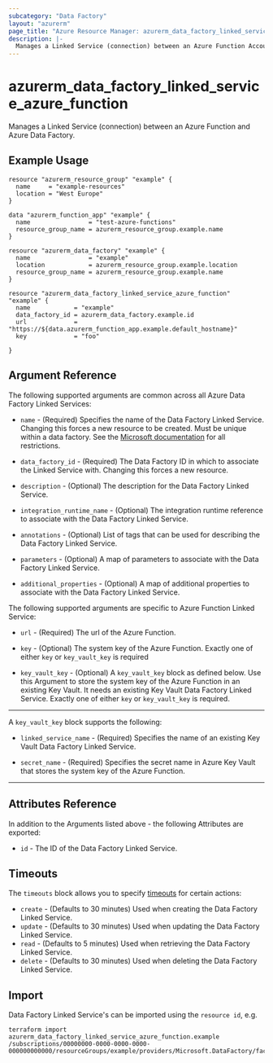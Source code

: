```yaml
---
subcategory: "Data Factory"
layout: "azurerm"
page_title: "Azure Resource Manager: azurerm_data_factory_linked_service_azure_function"
description: |-
  Manages a Linked Service (connection) between an Azure Function Account and Azure Data Factory.
---
```


# azurerm_data_factory_linked_service_azure_function

Manages a Linked Service (connection) between an Azure Function and Azure Data Factory.


## Example Usage

```hcl
resource "azurerm_resource_group" "example" {
  name     = "example-resources"
  location = "West Europe"
}

data "azurerm_function_app" "example" {
  name                = "test-azure-functions"
  resource_group_name = azurerm_resource_group.example.name
}

resource "azurerm_data_factory" "example" {
  name                = "example"
  location            = azurerm_resource_group.example.location
  resource_group_name = azurerm_resource_group.example.name
}

resource "azurerm_data_factory_linked_service_azure_function" "example" {
  name            = "example"
  data_factory_id = azurerm_data_factory.example.id
  url             = "https://${data.azurerm_function_app.example.default_hostname}"
  key             = "foo"

}
```

## Argument Reference

The following supported arguments are common across all Azure Data Factory Linked Services:

* `name` - (Required) Specifies the name of the Data Factory Linked Service. Changing this forces a new resource to be created. Must be unique within a data factory. See the [Microsoft documentation](https://docs.microsoft.com/azure/data-factory/naming-rules) for all restrictions.

* `data_factory_id` - (Required) The Data Factory ID in which to associate the Linked Service with. Changing this forces a new resource.

* `description` - (Optional) The description for the Data Factory Linked Service.

* `integration_runtime_name` - (Optional) The integration runtime reference to associate with the Data Factory Linked Service.

* `annotations` - (Optional) List of tags that can be used for describing the Data Factory Linked Service.

* `parameters` - (Optional) A map of parameters to associate with the Data Factory Linked Service.

* `additional_properties` - (Optional) A map of additional properties to associate with the Data Factory Linked Service.

The following supported arguments are specific to Azure Function Linked Service:

* `url` - (Required) The url of the Azure Function.

* `key` - (Optional) The system key of the Azure Function. Exactly one of either `key` or `key_vault_key` is required

* `key_vault_key` - (Optional) A `key_vault_key` block as defined below. Use this Argument to store the system key of the Azure Function in an existing Key Vault. It needs an existing Key Vault Data Factory Linked Service. Exactly one of either `key` or `key_vault_key` is required.

---

A `key_vault_key` block supports the following:

* `linked_service_name` - (Required) Specifies the name of an existing Key Vault Data Factory Linked Service.

* `secret_name` - (Required) Specifies the secret name in Azure Key Vault that stores the system key of the Azure Function.

---

## Attributes Reference

In addition to the Arguments listed above - the following Attributes are exported:

* `id` - The ID of the Data Factory Linked Service.

## Timeouts

The `timeouts` block allows you to specify [timeouts](https://www.terraform.io/language/resources/syntax#operation-timeouts) for certain actions:

* `create` - (Defaults to 30 minutes) Used when creating the Data Factory Linked Service.
* `update` - (Defaults to 30 minutes) Used when updating the Data Factory Linked Service.
* `read` - (Defaults to 5 minutes) Used when retrieving the Data Factory Linked Service.
* `delete` - (Defaults to 30 minutes) Used when deleting the Data Factory Linked Service.

## Import

Data Factory Linked Service's can be imported using the `resource id`, e.g.

```shell
terraform import azurerm_data_factory_linked_service_azure_function.example /subscriptions/00000000-0000-0000-0000-000000000000/resourceGroups/example/providers/Microsoft.DataFactory/factories/example/linkedservices/example
```
